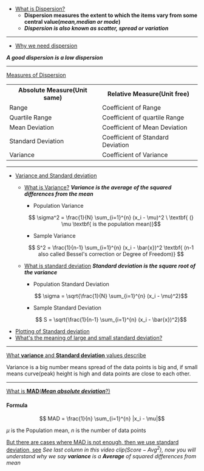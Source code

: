 - [What is Dispersion?](https://youtu.be/5_TuK1yCPD4?si=UT3StHZ5PYE73oI6&t=31)
    - **Dispersion measures the extent to which the items vary from some central value(***mean,median or mode***)** 
    -  ***Dispersion is also known as scatter, spread or variation***
----

- [Why we need dispersion](https://youtu.be/5_TuK1yCPD4?si=nHCd5YKZCtYpPh_s&t=257)

***A good dispersion is a low dispersion***

----

[Measures of Dispersion](https://youtu.be/5_TuK1yCPD4?si=Fj8ie8NyXkBRe9yE&t=522)

<table>
<tr>
<th>Absolute Measure(Unit same)</th>
<th>Relative Measure(Unit free)</th>
</tr>

<tr>
<td>Range</td>
<td>Coefficient of Range</td>
</tr>

<tr>
<td>Quartile Range</td>
<td>Coefficient of quartile Range</td>
</tr>

<tr>
<td>Mean Deviation</td>
<td>Coefficient of Mean Deviation</td>
</tr>

<tr>
<td>Standard Deviation</td>
<td>Coefficient of Standard Deviation</td>
</tr>

<tr>
<td>Variance</td>
<td>Coefficient of Variance</td>
</tr>
</table>


----

- [Variance and Standard deviation](https://youtu.be/l_YszNIJfFA?si=yQQrsCVxfsoQkUd-&t=141)
    - [What is Variance?](https://youtu.be/x0rmUXWtSS8?si=PnAb-Als9r3FJNme)
        ***Variance is the average of the squared differences from the mean***
         - Population Variance
        ```math
            \sigma^2 = \frac{1}{N} \sum_{i=1}^{n} (x_i - \mu)^2 \  \textbf{ (} \mu \textbf{ is the population mean)}
        ```
        - Sample Variance
        ```math
            S^2 = \frac{1}{n-1} \sum_{i=1}^{n} (x_i - \bar{x})^2 \textbf{ (n-1 also called Bessel's correction or Degree of Freedom)} 
        ```

     - [What is standard deviation](https://youtu.be/x0rmUXWtSS8?si=HfZcP9HjDGDslylt&t=201)
     ***Standard deviation is the square root of the variance***
        - Population Standard Deviation
        ```math
            \sigma = \sqrt{\frac{1}{N} \sum_{i=1}^{n} (x_i - \mu)^2}
        ```

        - Sample Standard Deviation
        ```math
            S = \sqrt{\frac{1}{n-1} \sum_{i=1}^{n} (x_i - \bar{x})^2}
        ```
-  [Plotting of Standard deviation](https://youtu.be/x0rmUXWtSS8?si=SyNdcafNC5Vy9NFf&t=235) 
- [What's the meaning of large and small standard deviation?](https://youtu.be/x0rmUXWtSS8?si=6UKOpPDcE8ylspYZ&t=265)

----

[What **variance** and **Standard deviation** values describe](https://youtu.be/l_YszNIJfFA?si=WEkX8FuRyQSVRxyO&t=827)

Variance is a big number means spread of the data points is big and, if small means curve(peak) height is high and data points are close to each other.

----

[What is **MAD**(***Mean absolute deviation***?)](https://youtu.be/yCDevFTNbC0?si=Ytw1e_PyDMoyb0A4&t=7)

#### Formula
```math
    MAD = \frac{1}{n} \sum_{i=1}^{n} |x_i - \mu|
```
$\mu$ is the Population mean, $n$ is the number of data points

[But there are cases where MAD is not enough, then we use standard deviation, see](https://youtu.be/yCDevFTNbC0?si=R2Z6e9YseFMUKHPZ&t=217)
*See last column in this video clip($Score-Avg^2$), now you will understand why we say **variance** is a ***Average*** of squared differences from mean*